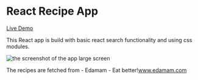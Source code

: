 # React Recipe App

[Live Demo](https://clever-edison-873c90.netlify.app/) 

This React app is build with basic react search functionality and using css modules. 

<img src="./todolist-large.png" alt="the screenshot of the app large screen"/>

The recipes are fetched from - 
Edamam - Eat better!www.edamam.com 
